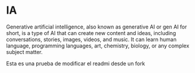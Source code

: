# IA
Generative artificial intelligence, also known as generative AI or gen AI for short, is a type of AI that can create new content and ideas, including conversations, stories, images, videos, and music. It can learn human language, programming languages, art, chemistry, biology, or any complex subject matter.

Esta es una prueba de modificar el readmi desde un fork